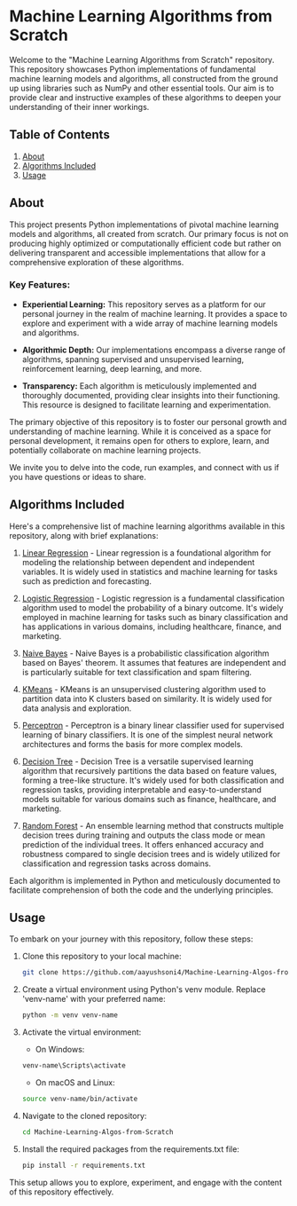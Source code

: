 # Machine Learning Algorithms from Scratch

Welcome to the "Machine Learning Algorithms from Scratch" repository. This repository showcases Python implementations of fundamental machine learning models and algorithms, all constructed from the ground up using libraries such as NumPy and other essential tools. Our aim is to provide clear and instructive examples of these algorithms to deepen your understanding of their inner workings.

## Table of Contents

1. [About](#about)
2. [Algorithms Included](#algorithms-included)
3. [Usage](#usage)

## About

This project presents Python implementations of pivotal machine learning models and algorithms, all created from scratch. Our primary focus is not on producing highly optimized or computationally efficient code but rather on delivering transparent and accessible implementations that allow for a comprehensive exploration of these algorithms.

### Key Features:

- **Experiential Learning:** This repository serves as a platform for our personal journey in the realm of machine learning. It provides a space to explore and experiment with a wide array of machine learning models and algorithms.

- **Algorithmic Depth:** Our implementations encompass a diverse range of algorithms, spanning supervised and unsupervised learning, reinforcement learning, deep learning, and more.

- **Transparency:** Each algorithm is meticulously implemented and thoroughly documented, providing clear insights into their functioning. This resource is designed to facilitate learning and experimentation.

The primary objective of this repository is to foster our personal growth and understanding of machine learning. While it is conceived as a space for personal development, it remains open for others to explore, learn, and potentially collaborate on machine learning projects.

We invite you to delve into the code, run examples, and connect with us if you have questions or ideas to share.

## Algorithms Included

Here's a comprehensive list of machine learning algorithms available in this repository, along with brief explanations:

1. [Linear Regression](https://github.com/aayushsoni4/Machine-Learning-Algos-from-Scratch/tree/main/Linear%20Regression) - Linear regression is a foundational algorithm for modeling the relationship between dependent and independent variables. It is widely used in statistics and machine learning for tasks such as prediction and forecasting.

2. [Logistic Regression](https://github.com/aayushsoni4/Machine-Learning-Algos-from-Scratch/tree/main/Logistic%20Regression) - Logistic regression is a fundamental classification algorithm used to model the probability of a binary outcome. It's widely employed in machine learning for tasks such as binary classification and has applications in various domains, including healthcare, finance, and marketing.

3. [Naive Bayes](https://github.com/aayushsoni4/Machine-Learning-Algos-from-Scratch/tree/main/Naive%20Bayes) - Naive Bayes is a probabilistic classification algorithm based on Bayes' theorem. It assumes that features are independent and is particularly suitable for text classification and spam filtering.

4. [KMeans](https://github.com/aayushsoni4/Machine-Learning-Algos-from-Scratch/tree/main/K-Means%20Clustering) - KMeans is an unsupervised clustering algorithm used to partition data into K clusters based on similarity. It is widely used for data analysis and exploration.

5. [Perceptron](https://github.com/aayushsoni4/Machine-Learning-Algos-from-Scratch/tree/main/Neural%20Network) - Perceptron is a binary linear classifier used for supervised learning of binary classifiers. It is one of the simplest neural network architectures and forms the basis for more complex models.

6. [Decision Tree](https://github.com/aayushsoni4/Machine-Learning-Algos-from-Scratch/tree/main/Decision%20Tree) - Decision Tree is a versatile supervised learning algorithm that recursively partitions the data based on feature values, forming a tree-like structure. It's widely used for both classification and regression tasks, providing interpretable and easy-to-understand models suitable for various domains such as finance, healthcare, and marketing.

7. [Random Forest](https://github.com/aayushsoni4/Machine-Learning-Algos-from-Scratch/tree/main/Decision%20Tree/Random%20Forest) - An ensemble learning method that constructs multiple decision trees during training and outputs the class mode or mean prediction of the individual trees. It offers enhanced accuracy and robustness compared to single decision trees and is widely utilized for classification and regression tasks across domains.

Each algorithm is implemented in Python and meticulously documented to facilitate comprehension of both the code and the underlying principles.

## Usage

To embark on your journey with this repository, follow these steps:

1. Clone this repository to your local machine:

    ```bash
    git clone https://github.com/aayushsoni4/Machine-Learning-Algos-from-Scratch.git
    ```

2. Create a virtual environment using Python's venv module. Replace 'venv-name' with your preferred name:

    ```bash
    python -m venv venv-name
    ```

3. Activate the virtual environment:

    - On Windows:

    ```bash
    venv-name\Scripts\activate
    ```

    - On macOS and Linux:

    ```bash
    source venv-name/bin/activate
    ```

4. Navigate to the cloned repository:

    ```bash
    cd Machine-Learning-Algos-from-Scratch
    ```

5. Install the required packages from the requirements.txt file:

    ```bash
    pip install -r requirements.txt
    ```

This setup allows you to explore, experiment, and engage with the content of this repository effectively.
